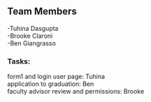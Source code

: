 ## Team Members
-Tuhina Dasgupta   
-Brooke Claroni  
-Ben Giangrasso  

### Tasks: 
form1 and login user page: Tuhina  
application to graduation: Ben  
faculty advisor review and permissions: Brooke  
